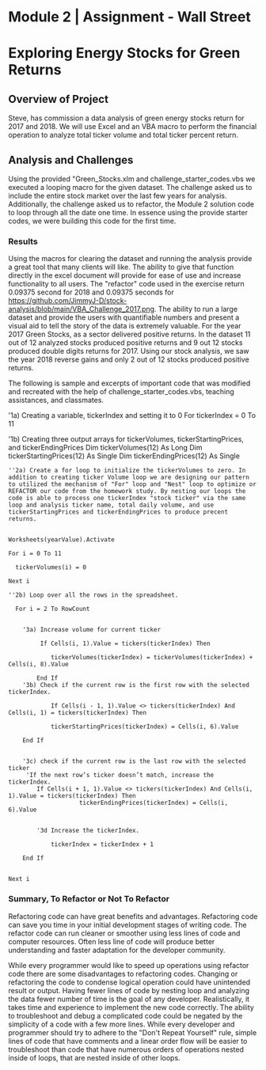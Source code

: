 # Module 2 | Assignment - Wall Street



# Exploring Energy Stocks for Green Returns




## Overview of Project
Steve,  has commission a data analysis of green energy stocks return for 2017 and 2018. We will use Excel and an VBA macro to perform the financial operation to analyze total ticker volume and total ticker percent return. 


## Analysis and Challenges
Using the provided  "Green_Stocks.xlm and challenge_starter_codes.vbs we executed a looping macro for the given dataset. The challenge asked us to include the entire stock market over the last few years for analysis. Additionally, the challenge asked us to refactor, the Module 2 solution code to loop through all the date one time. In essence using the provide starter codes, we were building this code for the first time. 

### Results
Using the macros for clearing the dataset and running the analysis provide a great tool that many clients will like. The ability to give that function directly in the excel document will provide for ease of use and increase functionality to all users. The "refactor" code used in the exercise return 0.09375 second for 2018 and 0.09375 seconds for  https://github.com/JimmyJ-D/stock-analysis/blob/main/VBA_Challenge_2017.png. The ability to run a large dataset and provide the users with quantifiable numbers and present a visual aid to tell the story of the data is extremely valuable. For the year 2017 Green Stocks, as a sector delivered positive returns. In the dataset 11 out of 12 analyzed stocks produced positive returns and 9 out 12 stocks produced double digits returns for 2017.  Using our stock analysis, we saw the year 2018 reverse gains and only 2 out of 12 stocks produced positive returns.  


The following is sample and excerpts of important code that was modified and recreated with the help of challenge_starter_codes.vbs, teaching assistances, and classmates. 

 '1a) Creating a variable, tickerIndex and setting it to 0
   For tickerIndex = 0 To 11

  '1b) Creating three output arrays for tickerVolumes, tickerStartingPrices, and tickerEndingPrices
    Dim tickerVolumes(12) As Long
    Dim tickerStartingPrices(12) As Single
    Dim tickerEndingPrices(12) As Single

    ''2a) Create a for loop to initialize the tickerVolumes to zero. In addition to creating ticker Volume loop we are designing our pattern to utilized the mechanism of "For" loop and "Nest" loop to optimize or REFACTOR our code from the homework study. By nesting our loops the code is able to process one tickerIndex "stock ticker" via the same loop and analysis ticker name, total daily volume, and use tickerStartingPrices and tickerEndingPrices to produce precent returns. 


    Worksheets(yearValue).Activate

    For i = 0 To 11

      tickerVolumes(i) = 0

    Next i
    
    ''2b) Loop over all the rows in the spreadsheet.

      For i = 2 To RowCount
      
      
        '3a) Increase volume for current ticker
             
             If Cells(i, 1).Value = tickers(tickerIndex) Then
              
                tickerVolumes(tickerIndex) = tickerVolumes(tickerIndex) + Cells(i, 8).Value
                
            End If
        '3b) Check if the current row is the first row with the selected tickerIndex.
                
                If Cells(i - 1, 1).Value <> tickers(tickerIndex) And Cells(i, 1) = tickers(tickerIndex) Then

                tickerStartingPrices(tickerIndex) = Cells(i, 6).Value

        End If
            
        
        '3c) check if the current row is the last row with the selected ticker
         'If the next row’s ticker doesn’t match, increase the tickerIndex.
            If Cells(i + 1, 1).Value <> tickers(tickerIndex) And Cells(i, 1).Value = tickers(tickerIndex) Then
                        tickerEndingPrices(tickerIndex) = Cells(i, 6).Value
        

            '3d Increase the tickerIndex.
            
                tickerIndex = tickerIndex + 1
            
        End If

          
    Next i






### Summary, To Refactor or Not To Refactor
Refactoring code can have great benefits and advantages. Refactoring code can save you time in your initial development stages of writing code. The refactor code can run cleaner or smoother using less lines of code and computer resources. Often less line of code will produce better understanding and faster adaptation for the developer community.  

While every programmer would like to speed up operations using refactor code there are some disadvantages to refactoring codes.  Changing or refactoring the code to condense logical operation could have unintended result or output. Having fewer lines of code by nesting loop and analyzing the data fewer number of time is the goal of any developer. Realistically, it takes time and experience to implement the new code correctly. The ability to troubleshoot and debug a complicated code could be negated by the simplicity of a code with a few more lines. While every developer and programmer should try to adhere to the "Don't Repeat Yourself" rule, simple lines of code that have comments and a linear order flow will be easier to troubleshoot than code that have numerous orders of operations nested inside of loops, that are nested inside of other loops. 





